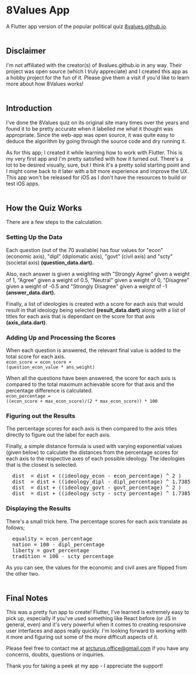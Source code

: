 # 8Values App

A Flutter app version of the popular political quiz <a href="http://8values.github.io" target="_blank">8values.github.io</a>.
<br/><br/>

## Disclaimer
I'm not affiliated with the creator(s) of 8values.github.io in any way. Their project was open source (which I truly appreciate) and I created this app as a hobby project for the fun of it. Please give them a visit if you'd like to learn more about how 8Values works!
<br/><br/>

## Introduction

I've done the 8Values quiz on its original site many times over the years and found it to be pretty accurate when it labelled me what it thought was appropriate. Since the web-app was open source, it was quite easy to deduce the algorithm by going through the source code and dry running it. 

As for this app; I created it while learning how to work with Flutter. This is my very first app and I'm pretty satisfied with how it turned out. There's a lot to be desired visually, sure, but I think it's a pretty solid starting point and I might come back to it later with a bit more experience and improve the UX. This app won't be released for iOS as I don't have the resources to build or test iOS apps.
<br/><br/>

## How the Quiz Works
There are a few steps to the calculation.

### Setting Up the Data
Each question (out of the 70 available) has four values for "econ" (economic axis), "dipl" (diplomatic axis), "govt" (civil axis) and "scty" (societal axis) <strong>(question_data.dart).</strong>

Also, each answer is given a weighting with "Strongly Agree" given a weight of 1, "Agree" given a weight of 0.5, "Neutral" given a weight of 0, "Disagree" given a weight of -0.5 and "Strongly Disagree" given a weight of -1 <strong>(answer_data.dart).</strong>

Finally, a list of ideologies is created with a score for each axis that would result in that ideology being selected <strong>(result_data.dart)</strong> along with a list of titles for each axis that is dependant on the score for that axis <strong>(axis_data.dart)</strong>.

### Adding Up and Processing the Scores
When each question is answered, the relevant final value is added to the total score for each axis. <br/>
<code>econ_score = econ_score + (question_econ_value * ans_weight)</code>

When all the questions have been answered, the score for each axis is compared to the total maximum achievable score for that axis and the percentage difference is calculated. <br/>
<code>econ_percentage = ((econ_score + max_econ_score)/(2 * max_econ_score)) * 100</code>

### Figuring out the Results
The percentage scores for each axis is then compared to the axis titles directly to figure out the label for each axis. 

Finally, a simple distance formula is used with varying exponential values (given below) to calculate the distances from the percentage scores for each axis to the respective axes of each possible ideology. The ideologies that is the closest is selected. 

<pre>
  dist  = dist + ((ideology_econ - econ_percentage) ^ 2 )
  dist  = dist + ((ideology_dipl - dipl_percentage) ^ 1.73856063 )
  dist  = dist + ((ideology_govt - govt_percentage) ^ 2 )
  dist  = dist + ((ideology_scty - scty_percentage) ^ 1.73856063 )
</pre>

### Displaying the Results
There's a small trick here. The percentage scores for each axis translate as follows;
<pre>
  equality = econ_percentage
  nation = 100 - dipl_percentage
  liberty = govt_percentage
  tradition = 100 - scty_percentage
</pre>
As you can see, the values for the economic and civil axes are flipped from the other two.
<br/><br/>

## Final Notes
This was a pretty fun app to create! Flutter, I've learned is extremely easy to pick up, especially if you've used something like React before (or JS in general, even) and it's very powerful when it comes to creating responsive user interfaces and apps really quickly. I'm looking forward to working with it more and figuring out some of the more difficult aspects of it. 

Please feel free to contact me at arcturus.office@gmail.com if you have any concerns, doubts, questions or inquiries. 

Thank you for taking a peek at my app - I appreciate the support! 
<br/><br/>
